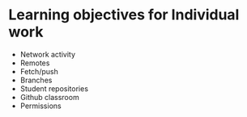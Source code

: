 # Learning objectives for Individual work

* Network activity
* Remotes
* Fetch/push
* Branches
* Student repositories
* Github classroom
* Permissions
